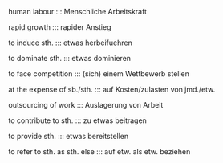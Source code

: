 human labour ::: Menschliche Arbeitskraft
<!--SR:!2024-10-09,16,306!2024-10-08,15,296-->

rapid growth ::: rapider Anstieg
<!--SR:!2024-10-07,14,296!2024-10-03,13,272-->

to induce sth. ::: etwas herbeifuehren
<!--SR:!2024-10-07,14,296!2024-10-07,13,290-->

to dominate sth. ::: etwas dominieren
<!--SR:!2024-10-10,17,306!2024-10-07,14,296-->

to face competition ::: (sich) einem Wettbewerb stellen
<!--SR:!2024-10-08,15,296!2024-10-07,15,306-->

at the expense of sb./sth. ::: auf Kosten/zulasten von jmd./etw.
<!--SR:!2024-10-06,13,294!2024-10-06,13,296-->

outsourcing of work ::: Auslagerung von Arbeit
<!--SR:!2024-10-07,14,292!2024-10-07,14,304-->

to contribute to sth. ::: zu etwas beitragen
<!--SR:!2024-10-08,15,296!2024-10-09,15,306-->

to provide sth. ::: etwas bereitstellen
<!--SR:!2024-10-07,14,296!2024-10-09,16,290-->

to refer to sth. as sth. else ::: auf etw. als etw. beziehen
<!--SR:!2024-10-11,18,304!2024-10-07,14,309-->